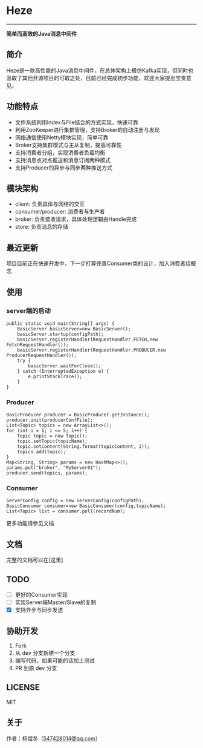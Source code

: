 # Heze
-----------------------
**简单而高效的Java消息中间件**

## 简介

Heze是一款高性能的Java消息中间件，在总体架构上模仿Kafka实现，但同时也汲取了其他开源项目的可取之处，目前已经完成初步功能，欢迎大家提出宝贵意见。

## 功能特点
- 文件系统利用Index与File结合的方式实现，快速可靠
- 利用ZooKeeper进行集群管理，支持Broker的自动注册与发现
- 网络通信使用Netty模块实现，简单可靠
- Broker支持集群模式与主从复制，提高可靠性
- 支持消费者分组，实现消费者负载均衡
- 支持消息点对点推送和消息订阅两种模式
- 支持Producer的异步与同步两种推送方式

## 模块架构
- client: 负责具体与网络的交互
- consumer/producer: 消费者与生产者
- broker: 负责接收请求，具体处理逻辑由Handle完成
- store: 负责消息的存储


## 最近更新




项目目前正在快速开发中，下一步打算完善Consumer类的设计，加入消费者组概念


## 使用

### server端的启动
```text
public static void main(String[] args) {
    BasicServer basicServer=new BasicServer();
    basicServer.startup(configPath);
    basicServer.registerHandler(RequestHandler.FETCH,new FetchRequestHandler());
    basicServer.registerHandler(RequestHandler.PRODUCER,new ProducerRequestHandler());
    try {
        basicServer.waitForClose();
    } catch (InterruptedException e) {
        e.printStackTrace();
    }
}
```

### Producer
```text
BasicProducer producer = BasicProducer.getInstance();
producer.init(producerConfFile);
List<Topic> topics = new ArrayList<>();
for (int i = 1; i <= 5; i++) {
    Topic topic = new Topic();
    topic.setTopic(topicName);
    topic.setContent(String.format(topicContent, i));
    topics.add(topic);
}
Map<String, String> params = new HashMap<>();
params.put("broker", "MyServer01");
producer.send(topics, params);
```

### Consumer
``` text
ServerConfig config = new ServerConfig(configPath);
BasicConsumer consumer=new BasicConsumer(config,topicName);
List<Topic> list = consumer.poll(recordNum);
```
更多功能请参见文档

## 文档

完整的文档可以在[这里]

## TODO

- [ ] 更好的Consumer实现
- [ ] 实现Server端Master/Slave的复制
- [x] 支持异步与同步发送

## 协助开发

1. Fork
2. 从 dev 分支新建一个分支
3. 编写代码，如果可能的话加上测试
4. PR 到原 dev 分支

## LICENSE
MIT

## 关于
作者：杨煜冬（547428014@qq.com）
